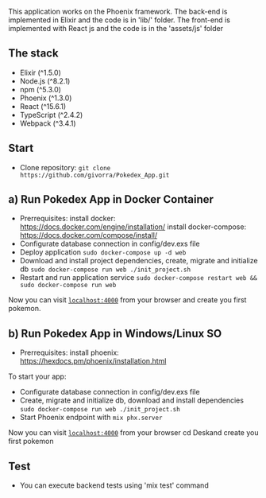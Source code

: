 This application works on the Phoenix framework. The back-end is implemented in Elixir and the code is in 'lib/' folder.
The front-end is implemented with React js and the code is in the 'assets/js' folder

## The stack

* Elixir (^1.5.0)
* Node.js (^8.2.1)
* npm (^5.3.0)
* Phoenix (^1.3.0)
* React (^15.6.1)
* TypeScript (^2.4.2)
* Webpack (^3.4.1)

## Start
* Clone repository:
    `git clone https://github.com/givorra/Pokedex_App.git`

## a) Run Pokedex App in Docker Container
* Prerrequisites:
    install docker: https://docs.docker.com/engine/installation/
    install docker-compose: https://docs.docker.com/compose/install/
* Configurate database connection in config/dev.exs file
* Deploy application `sudo docker-compose up -d web`
* Download and install project dependencies, create, migrate and initialize db `sudo docker-compose run web ./init_project.sh`
* Restart and run application service `sudo docker-compose restart web && sudo docker-compose run web`

Now you can visit [`localhost:4000`](http://localhost:4000) from your browser and create you first pokemon.

## b) Run Pokedex App in Windows/Linux SO
* Prerrequisites:
    install phoenix: https://hexdocs.pm/phoenix/installation.html

To start your app:

* Configurate database connection in config/dev.exs file
* Create, migrate and initialize db, download and install dependencies `sudo docker-compose run web ./init_project.sh`
* Start Phoenix endpoint with `mix phx.server`

Now you can visit [`localhost:4000`](http://localhost:4000) from your browser cd Deskand create you first pokemon

## Test
+ You can execute backend tests using 'mix test' command
